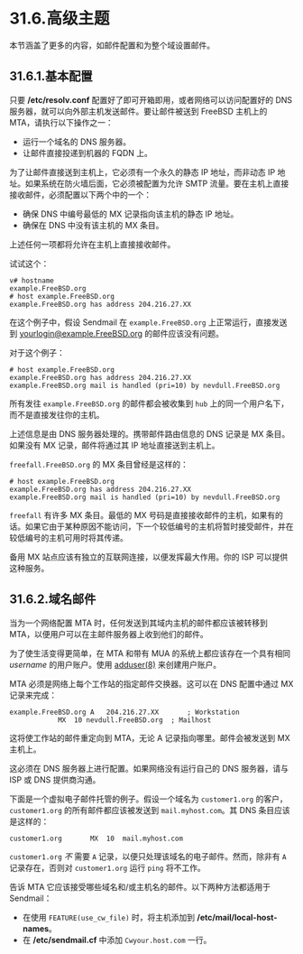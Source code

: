 # 31.6.高级主题

本节涵盖了更多的内容，如邮件配置和为整个域设置邮件。

## 31.6.1.基本配置

只要 **/etc/resolv.conf** 配置好了即可开箱即用，或者网络可以访问配置好的 DNS 服务器，就可以向外部主机发送邮件。要让邮件被送到 FreeBSD 主机上的 MTA，请执行以下操作之一：

- 运行一个域名的 DNS 服务器。
- 让邮件直接投递到机器的 FQDN 上。

为了让邮件直接送到主机上，它必须有一个永久的静态 IP 地址，而非动态 IP 地址。如果系统在防火墙后面，它必须被配置为允许 SMTP 流量。要在主机上直接接收邮件，必须配置以下两个中的一个：

- 确保 DNS 中编号最低的 MX 记录指向该主机的静态 IP 地址。
- 确保在 DNS 中没有该主机的 MX 条目。

上述任何一项都将允许在主机上直接接收邮件。

试试这个：

```shell
v# hostname
example.FreeBSD.org
# host example.FreeBSD.org
example.FreeBSD.org has address 204.216.27.XX
```

在这个例子中，假设 Sendmail 在 `example.FreeBSD.org` 上正常运行，直接发送到 <yourlogin@example.FreeBSD.org> 的邮件应该没有问题。

对于这个例子：

```shell
# host example.FreeBSD.org
example.FreeBSD.org has address 204.216.27.XX
example.FreeBSD.org mail is handled (pri=10) by nevdull.FreeBSD.org
```

所有发往 `example.FreeBSD.org` 的邮件都会被收集到 `hub` 上的同一个用户名下，而不是直接发往你的主机。

上述信息是由 DNS 服务器处理的。携带邮件路由信息的 DNS 记录是 MX 条目。如果没有 MX 记录，邮件将通过其 IP 地址直接送到主机上。

`freefall.FreeBSD.org` 的 MX 条目曾经是这样的：

```shell
# host example.FreeBSD.org
example.FreeBSD.org has address 204.216.27.XX
example.FreeBSD.org mail is handled (pri=10) by nevdull.FreeBSD.org
```

`freefall` 有许多 MX 条目。最低的 MX 号码是直接接收邮件的主机，如果有的话。如果它由于某种原因不能访问，下一个较低编号的主机将暂时接受邮件，并在较低编号的主机可用时将其传递。

备用 MX 站点应该有独立的互联网连接，以便发挥最大作用。你的 ISP 可以提供这种服务。

## 31.6.2.域名邮件

当为一个网络配置 MTA 时，任何发送到其域内主机的邮件都应该被转移到 MTA，以便用户可以在主邮件服务器上收到他们的邮件。

为了使生活变得更简单，在 MTA 和带有 MUA 的系统上都应该存在一个具有相同 _username_ 的用户账户。使用 [adduser(8)](https://www.freebsd.org/cgi/man.cgi?query=adduser&sektion=8&format=html) 来创建用户账户。

MTA 必须是网络上每个工作站的指定邮件交换器。这可以在 DNS 配置中通过 MX 记录来完成：

```shell
example.FreeBSD.org	A	204.216.27.XX		; Workstation
			MX	10 nevdull.FreeBSD.org	; Mailhost
```

这将使工作站的邮件重定向到 MTA，无论 A 记录指向哪里。邮件会被发送到 MX 主机上。

这必须在 DNS 服务器上进行配置。如果网络没有运行自己的 DNS 服务器，请与 ISP 或 DNS 提供商沟通。

下面是一个虚拟电子邮件托管的例子。假设一个域名为 `customer1.org` 的客户，`customer1.org` 的所有邮件都应该被发送到 `mail.myhost.com`。其 DNS 条目应该是这样的：

```shell
customer1.org		MX	10	mail.myhost.com
```

`customer1.org` _不_ 需要 `A` 记录，以便只处理该域名的电子邮件。然而，除非有 `A` 记录存在，否则对 `customer1.org` 运行 `ping` 将不工作。

告诉 MTA 它应该接受哪些域名和/或主机名的邮件。以下两种方法都适用于 Sendmail：

- 在使用 `FEATURE(use_cw_file)` 时，将主机添加到 **/etc/mail/local-host-names**。
- 在 **/etc/sendmail.cf** 中添加 `Cwyour.host.com` 一行。
